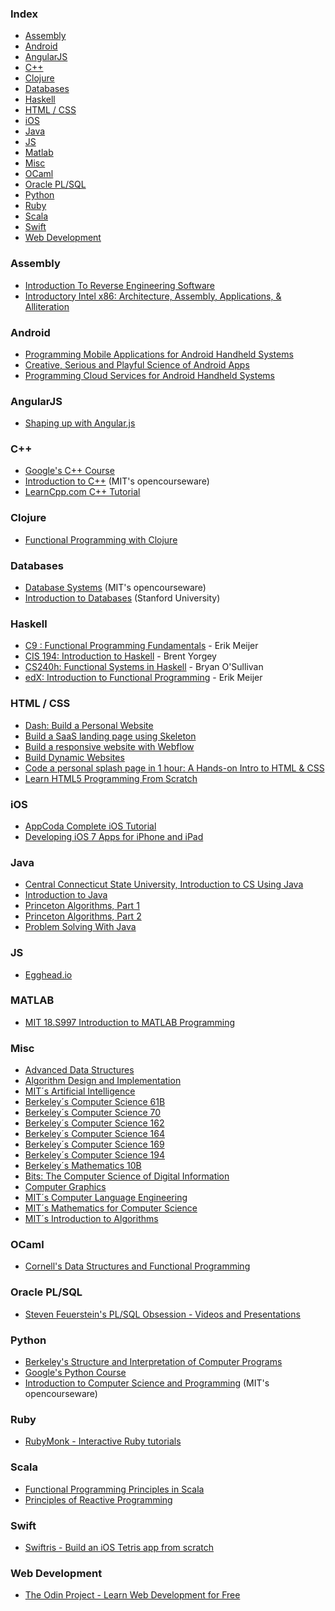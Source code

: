 ### Index
* [Assembly](#assembly)
* [Android](#android)
* [AngularJS](#angularjs)
* [C++](#c)
* [Clojure](#clojure)
* [Databases](#databases)
* [Haskell](#haskell)
* [HTML / CSS](#html--css)
* [iOS](#ios)
* [Java](#java)
* [JS](#js)
* [Matlab](#matlab)
* [Misc](#misc)
* [OCaml](#ocaml)
* [Oracle PL/SQL](#oracle-plsql)
* [Python](#python)
* [Ruby](#ruby)
* [Scala](#scala)
* [Swift](#swift)
* [Web Development](#web-development)


### Assembly
* [Introduction To Reverse Engineering Software](http://opensecuritytraining.info/IntroductionToReverseEngineering.html)
* [Introductory Intel x86: Architecture, Assembly, Applications, & Alliteration](http://opensecuritytraining.info/IntroX86.html)


### Android
* [Programming Mobile Applications for Android Handheld Systems](https://www.coursera.org/course/android)
* [Creative, Serious and Playful Science of Android Apps](https://www.coursera.org/course/androidapps101)
* [Programming Cloud Services for Android Handheld Systems](https://www.coursera.org/course/mobilecloud)

### AngularJS
* [Shaping up with Angular.js](https://www.codeschool.com/courses/shaping-up-with-angular-js)

### C++
* [Google's C++ Course](https://developers.google.com/edu/c++/)
* [Introduction to C++](http://ocw.mit.edu/courses/electrical-engineering-and-computer-science/6-096-introduction-to-c-january-iap-2011/) (MIT's opencourseware)
* [LearnCpp.com C++ Tutorial](http://www.learncpp.com/)


### Clojure
* [Functional Programming with Clojure](http://mooc.cs.helsinki.fi/clojure)


### Databases
* [Database Systems](http://ocw.mit.edu/courses/electrical-engineering-and-computer-science/6-830-database-systems-fall-2010/) (MIT's opencourseware)
* [Introduction to Databases](https://class.stanford.edu/courses/Engineering/db/2014_1/about) (Stanford University)


### Haskell
* [C9 : Functional Programming Fundamentals](http://channel9.msdn.com/Series/C9-Lectures-Erik-Meijer-Functional-Programming-Fundamentals) - Erik Meijer
* [CIS 194: Introduction to Haskell](http://www.seas.upenn.edu/~cis194/) - Brent Yorgey
* [CS240h: Functional Systems in Haskell](http://www.scs.stanford.edu/11au-cs240h/notes/) - Bryan O'Sullivan
* [edX: Introduction to Functional Programming](https://www.edx.org/course/introduction-functional-programming-delftx-fp101x) - Erik Meijer


### HTML / CSS
* [Dash: Build a Personal Website](https://dash.generalassemb.ly/)
* [Build a SaaS landing page using Skeleton](https://www.bloc.io/tutorials/jottly-a-beginner-s-guide-to-html-css-skeleton-and-animate-css)
* [Build a responsive website with Webflow](https://www.bloc.io/tutorials/webflow-tutorial-design-responsive-sites-with-webflow)
* [Build Dynamic Websites](http://cs75.tv/2010/fall/)
* [Code a personal splash page in 1 hour: A Hands-on Intro to HTML & CSS](http://www.thefirehoseproject.com/lessons/splash-page)
* [Learn HTML5 Programming From Scratch](https://www.udemy.com/learn-html5-programming-from-scratch/)


### iOS
* [AppCoda Complete iOS Tutorial](http://www.appcoda.com/ios-programming-course/)
* [Developing iOS 7 Apps for iPhone and iPad](https://itunes.apple.com/us/course/developing-ios-7-apps-for/id733644550)


### Java
* [Central Connecticut State University, Introduction to CS Using Java](http://chortle.ccsu.edu/CS151/cs151java.html)
* [Introduction to Java](http://ocw.mit.edu/courses/electrical-engineering-and-computer-science/6-092-introduction-to-programming-in-java-january-iap-2010/)
* [Princeton Algorithms, Part 1](https://www.coursera.org/course/algs4partI)
* [Princeton Algorithms, Part 2](https://www.coursera.org/course/algs4partII)
* [Problem Solving With Java](https://www.udacity.com/course/cs046)


### JS
* [Egghead.io](https://egghead.io/)


### MATLAB
* [MIT 18.S997 Introduction to MATLAB Programming](http://ocw.mit.edu/courses/mathematics/18-s997-introduction-to-matlab-programming-fall-2011/)


### Misc
* [Advanced Data Structures](http://ocw.mit.edu/courses/electrical-engineering-and-computer-science/6-851-advanced-data-structures-spring-2012/)
* [Algorithm Design and Implementation](https://www.youtube.com/playlist?list=PL6EF0274BD849A7D5)
* [MIT´s Artificial Intelligence](http://ocw.mit.edu/courses/electrical-engineering-and-computer-science/6-034-artificial-intelligence-fall-2010/)
* [Berkeley´s Computer Science 61B](https://www.youtube.com/playlist?list=PL-XXv-cvA_iDXrTvCvDgIkeCWeSIDr4Yh)
* [Berkeley´s Computer Science  70](https://www.youtube.com/course?list=EC1A2EBAC4283FE3EA)
* [Berkeley´s Computer Science 162](https://www.youtube.com/view_play_list?p=-XXv-cvA_iCrnl0625nXp4GimjT-cv_1)
* [Berkeley´s Computer Science 164](https://www.youtube.com/playlist?list=PL3A16CFC42CA6EF4F&feature=plcp)
* [Berkeley´s Computer Science 169](https://www.youtube.com/view_play_list?p=-XXv-cvA_iAS_kCeleydK6mDc0kCbdhU)
* [Berkeley´s Computer Science 194](https://www.youtube.com/view_play_list?p=-XXv-cvA_iB_5Q8G8kW5idSwNmXypmQE)
* [Berkeley´s Mathematics 10B](https://www.youtube.com/view_play_list?p=-XXv-cvA_iCZ8sTG0pDuBubsDfOFoY2X)
* [Bits: The Computer Science of Digital Information](http://www.extension.harvard.edu/open-learning-initiative/bits)
* [Computer Graphics](http://nptel.ac.in/courses/106106090/)
* [MIT´s Computer Language Engineering](http://ocw.mit.edu/courses/electrical-engineering-and-computer-science/6-035-computer-language-engineering-sma-5502-fall-2005/lecture-notes/)
* [MIT´s Mathematics for Computer Science](http://ocw.mit.edu/courses/electrical-engineering-and-computer-science/6-042j-mathematics-for-computer-science-fall-2010/video-lectures/)
* [MIT´s Introduction to Algorithms](http://ocw.mit.edu/courses/electrical-engineering-and-computer-science/6-006-introduction-to-algorithms-fall-2011/)


### OCaml
* [Cornell's Data Structures and Functional Programming](http://www.cs.cornell.edu/courses/cs3110/)


### Oracle PL/SQL
* [Steven Feuerstein's PL/SQL Obsession - Videos and Presentations](http://www.toadworld.com/platforms/oracle/w/wiki/8243.plsql-obsession.aspx)


### Python
* [Berkeley's Structure and Interpretation of Computer Programs](http://www-inst.eecs.berkeley.edu/~cs61a/)
* [Google's Python Course](https://developers.google.com/edu/python/)
* [Introduction to Computer Science and Programming](http://ocw.mit.edu/courses/electrical-engineering-and-computer-science/6-00sc-introduction-to-computer-science-and-programming-spring-2011/) (MIT's opencourseware)


### Ruby
* [RubyMonk - Interactive Ruby tutorials](http://rubymonk.com)


### Scala
* [Functional Programming Principles in Scala](https://www.coursera.org/course/progfun)
* [Principles of Reactive Programming](https://www.coursera.org/course/reactive)


### Swift
* [Swiftris - Build an iOS Tetris app from scratch](https://www.bloc.io/tutorials/swiftris-build-your-first-ios-game-with-swift)


### Web Development
* [The Odin Project - Learn Web Development for Free](http://www.theodinproject.com/)
